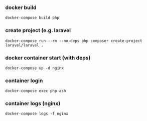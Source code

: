 ### docker build
    docker-compose build php

### create project (e.g. laravel
    docker-compose run --rm --no-deps php composer create-project laravel/laravel .

### docker container start (with deps)
    docker-compose up -d nginx

### container login
    docker-compose exec php ash

### container logs (nginx)
    docker-compose logs -f nginx